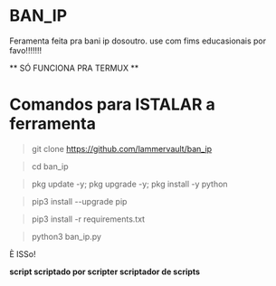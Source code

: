 # BAN_IP

Feramenta feita pra bani ip dosoutro. use com fims educasionais por favo!!!!!!!

** SÓ FUNCIONA PRA TERMUX ** 

# Comandos para ISTALAR a ferramenta

>git clone https://github.com/lammervault/ban_ip

>cd ban_ip

>pkg update -y; pkg upgrade -y; pkg install -y python

> pip3 install --upgrade pip

>pip3 install -r requirements.txt

>python3 ban_ip.py


È ISSo!



**script scriptado por scripter scriptador de scripts**
